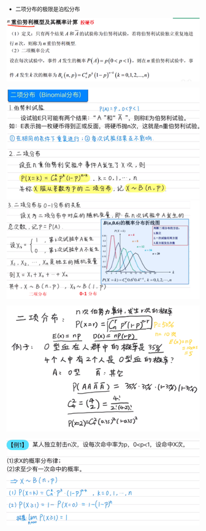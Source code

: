 - 二项分布的极限是泊松分布

![](../photo/Pasted%20image%2020240416121721.png)

![](../photo/Pasted%20image%2020240422173706.png)
![](../photo/Pasted%20image%2020240422174713.png)

![](../photo/Pasted%20image%2020240422180144.png)

![](../photo/Pasted%20image%2020240422174734.png)

